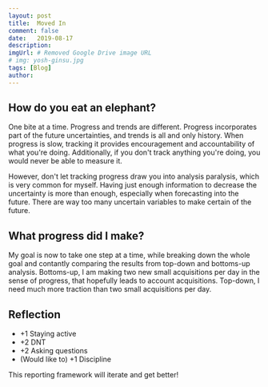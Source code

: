 ```yaml
---
layout: post
title:  Moved In
comment: false
date:   2019-08-17
description: 
imgUrl: # Removed Google Drive image URL
# img: yosh-ginsu.jpg
tags: [Blog]
author:
---
```


## How do you eat an elephant?

One bite at a time. Progress and trends are different. Progress incorporates part of the future uncertainties, and trends is all and only history. When progress is slow, tracking it provides encouragement and accountability of what you're doing. Additionally, if you don't track anything you're doing, you would never be able to measure it.

However, don't let tracking progress draw you into analysis paralysis, which is very common for myself. Having just enough information to decrease the uncertainty is more than enough, especially when forecasting into the future. There are way too many uncertain variables to make certain of the future.

## What progress did I make?

My goal is now to take one step at a time, while breaking down the whole goal and contantly comparing the results from top-down and bottoms-up analysis. Bottoms-up, I am making two new small acquisitions per day in the sense of progress, that hopefully leads to account acquisitions. Top-down, I need much more traction than two small acquisitions per day.

## Reflection
- +1 Staying active
- +2 DNT
- +2 Asking questions
- (Would like to) +1 Discipline

This reporting framework will iterate and get better!
